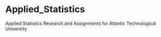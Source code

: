 # Applied_Statistics
Applied Statistics Research and Assignments for Atlantic Technological University
